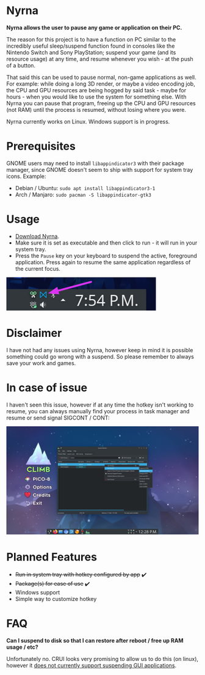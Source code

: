 # Nyrna

**Nyrna allows the user to pause any game or application on their PC.**

The reason for this project is to have a function on PC similar to the incredibly useful sleep/suspend function found in consoles like the Nintendo Switch and Sony PlayStation; suspend your game (and its resource usage) at any time, and resume whenever you wish - at the push of a button.

That said this can be used to pause normal, non-game applications as well. For example: while doing a long 3D render, or maybe a video encoding job, the CPU and GPU resources are being hogged by said task - maybe for hours - when you would like to use the system for something else. With Nyrna you can pause that program, freeing up the CPU and GPU resources (not RAM) until the process is resumed, without losing where you were.

Nyrna currently works on Linux. Windows support is in progress.

# Prerequisites

GNOME users may need to install `libappindicator3` with their package manager, since GNOME doesn't seem to ship with support for system tray icons. Example:

- Debian / Ubuntu: `sudo apt install libappindicator3-1`
- Arch / Manjaro: `sudo pacman -S libappindicator-gtk3`

# Usage

- [Download Nyrna](https://github.com/Merrit/nyrna/releases/latest/download/nyrna).
- Make sure it is set as executable and then click to run - it will run in your system tray.
- Press the `Pause` key on your keyboard to suspend the active, foreground application. Press again to resume the same application regardless of the current focus.

![Demo of Nyrna running as a Tray Icon](images/demo_nyrna_tray.png)

# Disclaimer

I have not had any issues using Nyrna, however keep in mind it is possible something could go wrong with a suspend. So please remember to always save your work and games.

# In case of issue

I haven't seen this issue, however if at any time the hotkey isn't working to resume, you can always manually find your process in task manager and resume or send signal SIGCONT / CONT:

![How to manually resume](images/demo_manual_resume.jpg)

# Planned Features

- ~~Run in system tray with hotkey configured by app~~ :heavy_check_mark:
- ~~Package(s) for ease of use~~ :heavy_check_mark:
- Windows support
- Simple way to customize hotkey

# FAQ

**Can I suspend to disk so that I can restore after reboot / free up RAM usage / etc?**

Unfortunately no. CRUI looks very promising to allow us to do this (on linux), however it [does not currently support suspending GUI applications](https://criu.org/X_applications).
